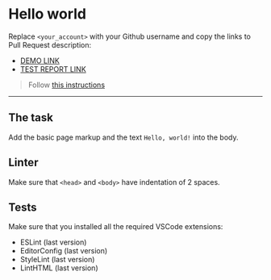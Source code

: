 # Hello world

Replace `<your_account>` with your Github username and copy the links to Pull Request description:
- [DEMO LINK](https://Bohdan-Maksymiuk.github.io/layout_hello-world/)
- [TEST REPORT LINK](https://Bohdan-Maksymiuk.github.io/layout_hello-world/report/html_report/)

> Follow [this instructions](https://mate-academy.github.io/layout_task-guideline/#how-to-solve-the-layout-tasks-on-github)
___

## The task

Add the basic page markup and the text `Hello, world!` into the body.

## Linter

Make sure that `<head>` and `<body>` have indentation of 2 spaces.

## Tests

Make sure that you installed all the required VSCode extensions:

- ESLint (last version)
- EditorConfig (last version)
- StyleLint (last version)
- LintHTML (last version)
